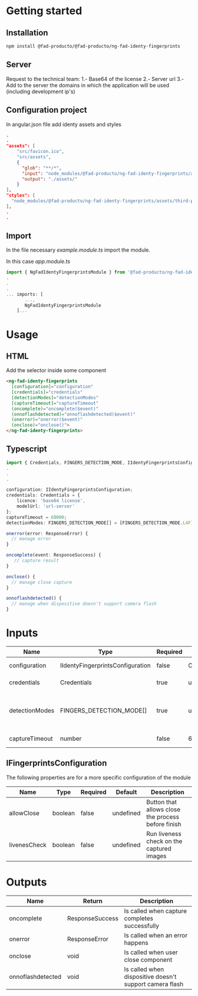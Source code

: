 # Getting started

## Installation

``` bash
npm install @fad-producto/@fad-producto/ng-fad-identy-fingerprints
```

## Server
Request to the technical team:
1.- Base64 of the license
2.- Server url
3.- Add to the server the domains in which the application will be used (including development ip's)

## Configuration project

In angular.json file add identy assets and styles

``` json
.
.
"assets": [
    "src/favicon.ico",
    "src/assets",
    {
      "glob": "**/*",
      "input": "node_modules/@fad-producto/ng-fad-identy-fingerprints/assets",
      "output": "./assets/"
    }
],
"styles": [
  "node_modules/@fad-producto/ng-fad-identy-fingerprints/assets/third-party/identy-fingerprints/style/identy-finger-style.css"
],
.
.
```

## Import

In the file necessary *example.module.ts* import the module.

In this case  *app.module.ts*

``` ts
import { NgFadIdentyFingerprintsModule } from '@fad-producto/ng-fad-identy-fingerprints';
.
.
.
... imports: [
       ...,
       NgFadIdentyFingerprintsModule
    ]...
```


# Usage

## HTML

Add the selector inside some component

``` html
<ng-fad-identy-fingerprints
  [configuration]="configuration"
  [credentials]="credentials"
  [detectionModes]="detectionModes"
  [captureTimeout]="captureTimeout"
  (oncomplete)="oncomplete($event)"
  (onnoflashdetected)="onnoflashdetected($event)"
  (onerror)="onerror($event)"
  (onclose)="onclose()">
</ng-fad-identy-fingerprints>
```

## Typescript

```ts
import { Credentials, FINGERS_DETECTION_MODE, IIdentyFingerprintsConfiguration, ResponseError, ResponseSuccess } from '@fad-producto/ng-fad-identy-fingerprints';
.
.
.

configuration: IIdentyFingerprintsConfiguration;
credentials: Credentials = {
    licence: 'base64 license',
    modelUrl: 'url-server'
};
captureTimeout = 60000;
detectionModes: FINGERS_DETECTION_MODE[] = [FINGERS_DETECTION_MODE.L4F];

onerror(error: ResponseError) {
  // manage error
}

oncomplete(event: ResponseSuccess) {
   // capture result
}

onclose() {
  // manage close capture
}

onnoflashdetected() {
  // manage when dispositive doesn't support camera flash
}
```

# Inputs

| Name                  | Type                             |  Required  | Default               | Description                                                |
| --------------------- | -------------------------------- | ---------- |---------------------- | ---------------------------------------------------------- |
| configuration         | IIdentyFingerprintsConfiguration |  false     | CONFIGURATION_DEFAULT | Configuration module                                       |
| credentials           | Credentials                      |  true      | undefined             | License and server url                                     |
| detectionModes        | FINGERS_DETECTION_MODE[]         |  true      | undefined             | Hand (right or left) and fingers (4F or thumb) to capture  |
| captureTimeout        | number                           |  false     | 60000                 | Set capture timeout                                        |

## IFingerprintsConfiguration

The following properties are for a more specific configuration of the module

| Name          | Type                       |  Required  | Default                   | Description                                                |
| ------------- | -------------------------- | ---------- |-------------------------- | ---------------------------------------------------------- |
| allowClose    | boolean                    |  false     | undefined                 | Button that allows close the process before finish         |
| livenesCheck  | boolean                    |  false     | undefined                 | Run liveness check on the captured images                  |


# Outputs

| Name              | Return          | Description                                             |
| ----------------- | --------------- | ------------------------------------------------------- |
| oncomplete        | ResponseSuccess | Is called when capture completes successfully           |
| onerror           | ResponseError   | Is called when an error happens                         |
| onclose           | void            | Is called when user close component                     |
| onnoflashdetected | void            | Is called when dispositive doesn't support camera flash |
